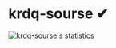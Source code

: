 # krdq-sourse ✔
[![krdq-sourse's statistics](https://github-readme-stats.vercel.app/api?username=krdq-sourse&show_icons=true&theme=onedark)](#)

<!--
**krdq-sourse/krdq-sourse** is a ✨ _special_ ✨ repository because its `README.md` (this file) appears on your GitHub profile.

Here are some ideas to get you started:

- 🔭 I’m currently working on ...
- 🌱 I’m currently learning ...
- 👯 I’m looking to collaborate on ...
- 🤔 I’m looking for help with ...
- 💬 Ask me about ...
- 📫 How to reach me: ...
- 😄 Pronouns: ...
- ⚡ Fun fact: ...
-->
